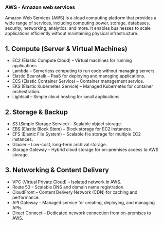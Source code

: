 ### AWS - Amazon web services

Amazon Web Services (AWS) is a cloud computing platform that provides a wide range of services, including computing power, storage, databases, security, networking, analytics, and more. It enables businesses to scale applications efficiently without maintaining physical infrastructure.

## 1. Compute (Server & Virtual Machines)
- EC2 (Elastic Compute Cloud) – Virtual machines for running applications.
- Lambda – Serverless computing to run code without managing servers.
- Elastic Beanstalk – PaaS for deploying and managing applications.
- ECS (Elastic Container Service) – Container management service.
- EKS (Elastic Kubernetes Service) – Managed Kubernetes for container orchestration.
- Lightsail – Simple cloud hosting for small applications.

## 2. Storage & Backup
- S3 (Simple Storage Service) – Scalable object storage.
- EBS (Elastic Block Store) – Block storage for EC2 instances.
- EFS (Elastic File System) – Scalable file storage for multiple EC2 instances.
- Glacier – Low-cost, long-term archival storage.
- Storage Gateway – Hybrid cloud storage for on-premises access to AWS storage.

## 3. Networking & Content Delivery
- VPC (Virtual Private Cloud) – Isolated network in AWS.
- Route 53 – Scalable DNS and domain name registration.
- CloudFront – Content Delivery Network (CDN) for caching and performance.
- API Gateway – Managed service for creating, deploying, and managing APIs.
- Direct Connect – Dedicated network connection from on-premises to AWS.

